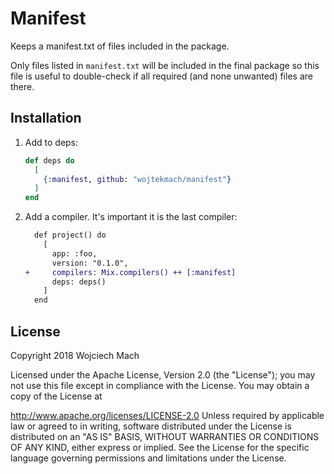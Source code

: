 # Manifest

Keeps a manifest.txt of files included in the package.

Only files listed in `manifest.txt` will be included in the final package so
this file is useful to double-check if all required (and none unwanted) files
are there.

## Installation

1. Add to deps:

   ```elixir
   def deps do
     [
       {:manifest, github: "wojtekmach/manifest"}
     ]
   end
   ```

2. Add a compiler. It's important it is the last compiler:


   ```diff
     def project() do
       [
         app: :foo,
         version: "0.1.0",
   +     compilers: Mix.compilers() ++ [:manifest]
         deps: deps()
       ]
     end
   ```

## License

Copyright 2018 Wojciech Mach

Licensed under the Apache License, Version 2.0 (the "License"); you may not use this file except in compliance with the License. You may obtain a copy of the License at

   http://www.apache.org/licenses/LICENSE-2.0
Unless required by applicable law or agreed to in writing, software distributed under the License is distributed on an "AS IS" BASIS, WITHOUT WARRANTIES OR CONDITIONS OF ANY KIND, either express or implied. See the License for the specific language governing permissions and limitations under the License.
